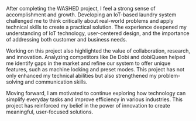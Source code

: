 
After completing the WASHED project, I feel a strong sense of accomplishment and growth. Developing an IoT-based laundry system challenged me to think critically about real-world problems and apply technical skills to create a practical solution. The experience deepened my understanding of IoT technology, user-centered design, and the importance of addressing both customer and business needs.

Working on this project also highlighted the value of collaboration, research, and innovation. Analyzing competitors like De Dobi and dobiQueen helped me identify gaps in the market and refine our system to offer unique features, such as machine locking and preset modes. This project has not only enhanced my technical abilities but also strengthened my problem-solving and communication skills.

Moving forward, I am motivated to continue exploring how technology can simplify everyday tasks and improve efficiency in various industries. This project has reinforced my belief in the power of innovation to create meaningful, user-focused solutions.
